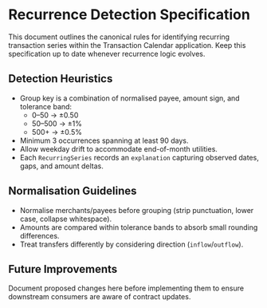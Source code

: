 # Recurrence Detection Specification

This document outlines the canonical rules for identifying recurring transaction series
within the Transaction Calendar application. Keep this specification up to date whenever
recurrence logic evolves.

## Detection Heuristics

- Group key is a combination of normalised payee, amount sign, and tolerance band:
  - 0–50 → ±0.50
  - 50–500 → ±1%
  - 500+ → ±0.5%
- Minimum 3 occurrences spanning at least 90 days.
- Allow weekday drift to accommodate end-of-month utilities.
- Each `RecurringSeries` records an `explanation` capturing observed dates, gaps, and amount deltas.

## Normalisation Guidelines

- Normalise merchants/payees before grouping (strip punctuation, lower case, collapse whitespace).
- Amounts are compared within tolerance bands to absorb small rounding differences.
- Treat transfers differently by considering direction (`inflow`/`outflow`).

## Future Improvements

Document proposed changes here before implementing them to ensure downstream consumers
are aware of contract updates.
